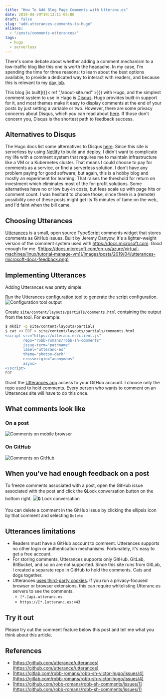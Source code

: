```yaml
---
title: "How To Add Blog Page Comments with Utteranc.es"
date: 2019-04-29T19:13:11-05:00
draft: false
slug: "add-utterances-comments-to-hugo"
aliases:
  - "/posts/comments-utterances/"
tags:
  - hugo
  - serverless
---
```


There's some debate about whether adding a comment mechanism to a low-traffic
blog like this one is worth the headache. In my case, I'm spending the time for
three reasons: to learn about the best options available, to provide a dedicated
way to interact with readers, and because this is relevant to my [day
job](https://docs.rackspace.com/).

This blog [is built]({{< ref "/about-site.md" >}}) with Hugo, and the simplest
comment system to use in Hugo is [Disqus](https://disqus.com/). Hugo provides
built-in support for it, and most themes make it easy to display comments at the
end of your posts by just setting a variable or two. However, there are some
privacy concerns about Disqus, which you can read about
[here](https://discourse.gohugo.io/t/alternative-to-disqus-needed-more-than-ever/5516/).
If those don't concern you, Disqus is the shortest path to feedback success.

## Alternatives to Disqus

The Hugo docs list some alternatives to Disqus
[here](https://gohugo.io/content-management/comments/#comments-alternatives).
Since this site is serverless by using [Netlify](https://www.netlify.com/) to
build and deploy, I didn't want to complicate my life with a comment system that
requires me to maintain infrastructure like a VM or a Kubernetes cluster. That
means I could choose to pay for comments as a service, or find a serverless
solution. I don't have any problem paying for good software; but again, this is
a hobby blog and mostly an experiment for learning. That raises the threshold
for return on investment which eliminates most of the for-profit solutions. Some
alternatives have no or low buy-in costs, but fees scale up with page hits or
comment count. I was hesitant to choose those, since there is a (remote)
possibility one of these posts might get its 15 minutes of fame on the web, and
I'd faint when the bill came.

## Choosing Utterances

[Utterances](https://utteranc.es/index.html) is a small, open source TypeScript
comments widget that stores comments as GitHub issues. Built by Jeremy Danyow,
it's a lighter-weight version of the comment system used with
https://docs.microsoft.com. Good enough for me.
![https://docs.microsoft.com/en-us/azure/virtual-machines/linux/tutorial-manage-vm](/images/posts/2019/04/utterances-microsoft-docs-feedback.png)

## Implementing Utterances

Adding Utterances was pretty simple.

Run the Utterances [configuration tool](https://utteranc.es/#configuration) to
generate the script configuration. ![Configuration tool
output](/images/posts/2019/04/utterances-web-setup-results.png)

Create `site/content/layouts/partials/comments.html` containing the output from
the tool. For example:

```bash
$ mkdir -p site/content/layouts/partials
$ cat << EOF > site/content/layouts/partials/comments.html
<script src="https://utteranc.es/client.js"
        repo="robb-romans/robb-sh-comments"
        issue-term="pathname"
        label="utteranc-es"
        theme="photon-dark"
        crossorigin="anonymous"
        async>
</script>
EOF
```

Grant the [Utterances app](https://github.com/apps/utterances) access to your
GitHub account. I choose only the repo used to hold comments. Every person who
wants to comment on an Utterances site will have to do this once.

## What comments look like

### On a post

![Comments on mobile browser](/images/posts/2019/04/utterances-mobile-web-comments.jpg)

### On GitHub

![Comments on GitHub](/images/posts/2019/04/utterances-github-comments.png)

## When you've had enough feedback on a post

To freeze comments associated with a post, open the GitHub issue associated with
the post and click the 🔒Lock conversation button on the bottom right. ![🔒 Lock
conversation](/images/posts/2019/04/utterance-github-lock-conversation.png)

You can delete a comment in the GitHub issue by clicking the ellipsis icon by
that comment and selecting `Delete`.

## Utterances limitations

* Readers must have a GitHub account to comment. Utterances supports no other
  login or authentication mechanisms. Fortunately, it's easy to get a free
  account.
* For storing comments, Utterances supports only GitHub. GitLab, BitBucket, and
  so on are not supported. Since this site runs from GitLab, I created a
  separate repo in GitHub to hold the comments. Cats and dogs together.
* Utterances [uses third-party
  cookies](https://github.com/utterance/utterances/issues/123). If you run a
  privacy-focused browser or browser extensions, this can require whitelisting
  Utteranc.es servers to see the comments.
  * `[*.]api.utteranc.es`
  * `https://[*.]utteranc.es:443`

## Try it out

Please try out the comment feature below this post and tell me what you think
about this article.

## References

* [https://github.com/utterance/utterances](https://github.com/utterance/utterances)
* [https://gitlab.com/robb-romans/robb-sh-victor-hugo/issues/4](https://gitlab.com/robb-romans/robb-sh-victor-hugo/issues/4)
* [https://github.com/robb-romans/robb-sh-comments/issues/1](https://github.com/robb-romans/robb-sh-comments/issues/1)
